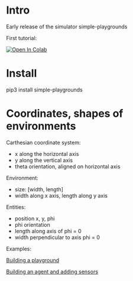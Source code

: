 # Intro

Early release of the simulator simple-playgrounds

First tutorial:

[![Open In Colab](https://colab.research.google.com/assets/colab-badge.svg)]( https://github.com/mgarciaortiz/simple-playgrounds/blob/master/tutorials/example.ipynb)

# Install

pip3 install simple-playgrounds

# Coordinates, shapes of environments

Carthesian coordinate system:
- x along the horizontal axis
- y along the vertical axis
- theta orientation, aligned on horizontal axis


Environment:
- size: [width, length]
- width along x axis, length along y axis

Entities:
- position x, y, phi
- phi orientation
- length along axis of phi = 0
- width perpendicular to axis phi = 0

Examples:

[Building a playground](https://github.com/mgarciaortiz/simple-playgrounds/blob/master/simple_playgrounds/playgrounds/collection/test/test_scene_elements.py)

[Building an agent and adding sensors](https://github.com/mgarciaortiz/simple-playgrounds/blob/master/tests/test_sensors.py)

